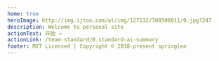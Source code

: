 ```yaml
---
home: true
heroImage: http://img.ijtoo.com/at/img/127132/700500011/0.jpg?247
description: Welcome to personal site
actionText: 开始 →
actionLink: /team-standard/0.standard-ai-summary
footer: MIT Licensed | Copyright © 2018-present springleo
---
```

